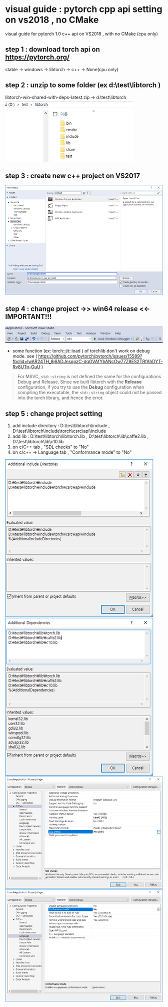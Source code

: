 # visual guide : pytorch cpp api setting on vs2018 , no CMake 
visual guide for pytorch 1.0 c++ api  on VS2018 , with no CMake (cpu only)


## step 1 : download torch api on https://pytorch.org/ 
  stable -> windows -> libtorch -> c++ -> None(cpu only) 

## step 2 : unzip to some folder (ex d:\test\libtorch )
  libtorch-win-shared-with-deps-latest.zip -> d:\test\libtorch
  ![folder preview](https://github.com/nomoreid/visual_guide_pytorch_cpp_api_vs2018_no_cmake/blob/master/screenshot/0.PNG)

## step 3 : create new c++ project on VS2017
  ![create new project](https://github.com/nomoreid/visual_guide_pytorch_cpp_api_vs2018_no_cmake/blob/master/screenshot/1.png)

## step 4 : change project ->> win64 release <<- IMPORTANT!!!
  ![change win64 release](https://github.com/nomoreid/visual_guide_pytorch_cpp_api_vs2018_no_cmake/blob/master/screenshot/_44.PNG)
  * some function (ex: torch::jit::load )  of torchlib don't work on debug mode. see ( https://github.com/pytorch/pytorch/issues/15589?fbclid=IwAR24TH_8j6ADJnsqozC-dqGVAfYbANcOw77Z8ES2TRfAhDYT-Rv8UTn-GuU ) 
  
  > For MSVC, `std::string` is not defined the same for the configurations Debug and Release. Since we built libtorch with the **Release** configuration, if you try to use the **Debug** configuration when compiling the executable, the `std::string` object could not be passed into the torch library, and hence the error.

## step 5 : change project setting
  1. add include directory : D:\test\libtorch\include   ,  D:\test\libtorch\include\torch\csrc\api\include
  2. add lib : D:\test\libtorch\lib\torch.lib , D:\test\libtorch\lib\caffe2.lib , D:\test\libtorch\lib\c10.lib
  3. on c/C++ tab ,  "SDL checks" to "No"
  4. on c/c++ -> Language tab ,  "Conformance mode" to "No"
  
  ![](https://github.com/nomoreid/visual_guide_pytorch_cpp_api_vs2018_no_cmake/blob/master/screenshot/9.png)
  ![](https://github.com/nomoreid/visual_guide_pytorch_cpp_api_vs2018_no_cmake/blob/master/screenshot/8.png)
  ![](https://github.com/nomoreid/visual_guide_pytorch_cpp_api_vs2018_no_cmake/blob/master/screenshot/5.png)
  ![](https://github.com/nomoreid/visual_guide_pytorch_cpp_api_vs2018_no_cmake/blob/master/screenshot/6.png)

